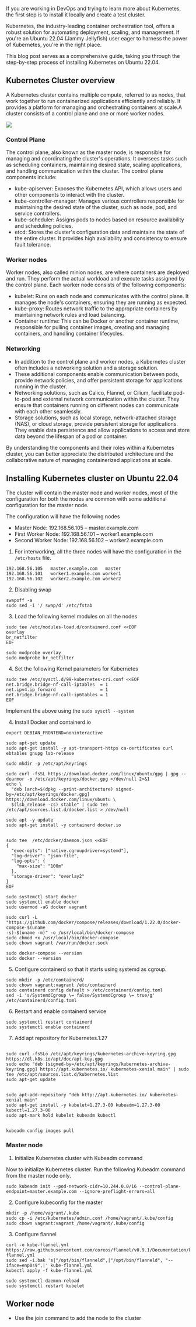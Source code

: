 If you are working in DevOps and trying to learn more about Kubernetes, the first step is to install it locally and create a test cluster.

Kubernetes, the industry-leading container orchestration tool, offers a robust solution for automating deployment, scaling, and management. If you're an Ubuntu 22.04 (Jammy Jellyfish) user eager to harness the power of Kubernetes, you're in the right place.

This blog post serves as a comprehensive guide, taking you through the step-by-step process of installing Kubernetes on Ubuntu 22.04.

## Kubernetes Cluster overview

A Kubernetes cluster contains multiple compute, referred to as nodes, that work together to run containerized applications efficiently and reliably.
It provides a platform for managing and orchestrating containers at scale.A cluster consists of a control plane and one or more worker nodes.

![](https://bucket-gmhbbh.s3.ap-south-1.amazonaws.com/wp-content/uploads/2023/07/12130102/Kubernetes-cluster.drawio.png)

### Control Plane

The control plane, also known as the master node, is responsible for managing and coordinating the cluster's operations. It oversees tasks such as scheduling containers, maintaining desired state, scaling applications, and handling communication within the cluster. The control plane components include:

- kube-apiserver: Exposes the Kubernetes API, which allows users and other components to interact with the cluster.
- kube-controller-manager: Manages various controllers responsible for maintaining the desired state of the cluster, such as node, pod, and service controllers.
- kube-scheduler: Assigns pods to nodes based on resource availability and scheduling policies.
- etcd: Stores the cluster's configuration data and maintains the state of the entire cluster. It provides high availability and consistency to ensure fault tolerance.

### Worker nodes

Worker nodes, also called minion nodes, are where containers are deployed and run. They perform the actual workload and execute tasks assigned by the control plane. Each worker node consists of the following components:

- kubelet: Runs on each node and communicates with the control plane. It manages the node's containers, ensuring they are running as expected.
- kube-proxy: Routes network traffic to the appropriate containers by maintaining network rules and load balancing.
- Container runtime: This can be Docker or another container runtime, responsible for pulling container images, creating and managing containers, and handling container lifecycles.


### Networking

- In addition to the control plane and worker nodes, a Kubernetes cluster often includes a networking solution and a storage solution. 
- These additional components enable communication between pods, provide network policies, and offer persistent storage for applications running in the cluster.
- Networking solutions, such as Calico, Flannel, or Cilium, facilitate pod-to-pod and external network communication within the cluster. They ensure that containers running on different nodes can communicate with each other seamlessly.
- Storage solutions, such as local storage, network-attached storage (NAS), or cloud storage, provide persistent storage for applications. They enable data persistence and allow applications to access and store data beyond the lifespan of a pod or container.

By understanding the components and their roles within a Kubernetes cluster, you can better appreciate the distributed architecture and the collaborative nature of managing containerized applications at scale.


## Installing Kubernetes cluster on Ubuntu 22.04

The cluster will contain the master node and worker nodes, most of the configuration for both the nodes are common with some additional configuration for the master node.

The configuration will have the following nodes

- Master Node:  192.168.56.105 – master.example.com
- First Worker Node:  192.168.56.101 – worker1.example.com
- Second Worker Node:  192.168.56.102 – worker2.example.com

1. For interworking, all the three nodes will have the configuration in the `/etc/hosts` file.

```
192.168.56.105   master.example.com   master
192.168.56.101   worker1.example.com worker1
192.168.56.102   worker2.example.com worker2
```

2. Disabling swap

```
swapoff -a
sudo sed -i '/ swap/d' /etc/fstab
```

3. Load the following kernel modules on all the nodes

```
sudo tee /etc/modules-load.d/containerd.conf <<EOF
overlay
br_netfilter
EOF

sudo modprobe overlay
sudo modprobe br_netfilter
```
4. Set the following Kernel parameters for Kubernetes

```
sudo tee /etc/sysctl.d/99-kubernetes-cri.conf <<EOF
net.bridge.bridge-nf-call-iptables  = 1
net.ipv4.ip_forward                 = 1
net.bridge.bridge-nf-call-ip6tables = 1
EOF
```
Implement the above using the `sudo sysctl --system`

4. Install Docker and containerd.io

```
export DEBIAN_FRONTEND=noninteractive

sudo apt-get update
sudo apt-get install -y apt-transport-https ca-certificates curl ebtables gnupg lsb-release

sudo mkdir -p /etc/apt/keyrings

sudo curl -fsSL https://download.docker.com/linux/ubuntu/gpg | gpg --dearmor -o /etc/apt/keyrings/docker.gpg >/dev/null 2>&1
echo \
  "deb [arch=$(dpkg --print-architecture) signed-by=/etc/apt/keyrings/docker.gpg] https://download.docker.com/linux/ubuntu \
  $(lsb_release -cs) stable" | sudo tee /etc/apt/sources.list.d/docker.list > /dev/null

sudo apt -y update 
sudo apt-get install -y containerd docker.io


sudo tee  /etc/docker/daemon.json <<EOF
{
  "exec-opts": ["native.cgroupdriver=systemd"],
  "log-driver": "json-file",
  "log-opts": {
    "max-size": "100m"
  },
  "storage-driver": "overlay2"
}
EOF

sudo systemctl start docker
sudo systemctl enable docker
sudo usermod -aG docker vagrant

sudo curl -L "https://github.com/docker/compose/releases/download/1.22.0/docker-compose-$(uname
-s)-$(uname -m)" -o /usr/local/bin/docker-compose
sudo chmod +x /usr/local/bin/docker-compose
sudo chown vagrant /var/run/docker.sock

sudo docker-compose --version
sudo docker --version
```

5. Configure containerd so that it starts using systemd as cgroup.

```
sudo mkdir -p /etc/containerd/
sudo chown vagrant:vagrant /etc/containerd
sudo containerd config default > /etc/containerd/config.toml
sed -i 's/SystemdCgroup \= false/SystemdCgroup \= true/g' /etc/containerd/config.toml
```

6. Restart and enable containerd service

```
sudo systemctl restart containerd
sudo systemctl enable containerd

```

7. Add apt repository for Kubernetes.1.27

```

sudo curl -fsSLo /etc/apt/keyrings/kubernetes-archive-keyring.gpg https://dl.k8s.io/apt/doc/apt-key.gpg
sudo echo "deb [signed-by=/etc/apt/keyrings/kubernetes-archive-keyring.gpg] https://apt.kubernetes.io/ kubernetes-xenial main" | sudo tee /etc/apt/sources.list.d/kubernetes.list
sudo apt-get update


sudo apt-add-repository "deb http://apt.kubernetes.io/ kubernetes-xenial main"
sudo apt-get install -y kubelet=1.27.3-00 kubeadm=1.27.3-00 kubectl=1.27.3-00
sudo apt-mark hold kubelet kubeadm kubectl


kubeadm config images pull
```


### Master node


1. Initialize Kubernetes cluster with Kubeadm command

Now to initialize Kubernetes cluster. Run the following Kubeadm command from the master node only.

```
sudo kubeadm init --pod-network-cidr=10.244.0.0/16 --control-plane-endpoint=master.example.com --ignore-preflight-errors=all
```

2. Configure kubeconfig for the master

```
mkdir -p /home/vagrant/.kube
sudo cp -i /etc/kubernetes/admin.conf /home/vagrant/.kube/config
sudo chown vagrant:vagrant /home/vagrant/.kube/config
```

3. Configure flannel

```
curl -o kube-flannel.yml https://raw.githubusercontent.com/coreos/flannel/v0.9.1/Documentation/kube-flannel.yml
sudo sed -i.bak 's|"/opt/bin/flanneld",|"/opt/bin/flanneld", "--iface=enp0s9",|' kube-flannel.yml
kubectl apply -f kube-flannel.yml

sudo systemctl daemon-reload
sudo systemctl restart kubelet

```

## Worker node


- Use the join command to add the node to the cluster


